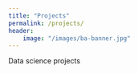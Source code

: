 ```yaml
---
title: "Projects"
permalink: /projects/
header:
    image: "/images/ba-banner.jpg"
---
```

Data science projects